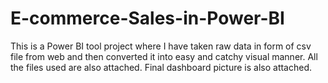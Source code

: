 # E-commerce-Sales-in-Power-BI
This is a Power BI tool project where I have taken raw data in form of csv file from web and then converted it into easy and catchy visual manner.
All the files used are also attached.
Final dashboard picture is also attached.
